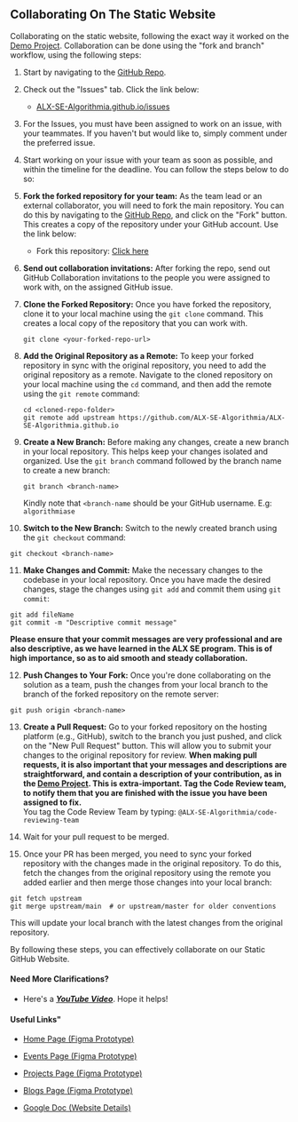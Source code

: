 ## Collaborating On The Static Website
Collaborating on the static website, following the exact way it worked on the <a href="https://github.com/ALX-SE-Algorithmia/Demo-Project/" target="_blank">Demo Project</a>. Collaboration can be done using the "fork and branch" workflow, using the following steps:

1. Start by navigating to the <a href="https://github.com/ALX-SE-Algorithmia/ALX-SE-Algorithmia.github.io/" target="_blank">GitHub Repo</a>.

2. Check out the "Issues" tab. Click the link below:
     - <a href="https://github.com/ALX-SE-Algorithmia/ALX-SE-Algorithmia.github.io/issues" target="_blank">ALX-SE-Algorithmia.github.io/issues</a>

3. For the Issues, you must have been assigned to work on an issue, with your teammates. If you haven't but would like to, simply comment under the preferred issue.

4. Start working on your issue with your team as soon as possible, and within the timeline for the deadline. You can follow the steps below to do so:

5. **Fork the forked repository for your team:** As the team lead or an external collaborator, you will need to fork the main repository. You can do this by navigating to the <a href="https://github.com/ALX-SE-Algorithmia/ALX-SE-Algorithmia.github.io/" target="_blank">GitHub Repo</a>, and click on the "Fork" button. This creates a copy of the repository under your GitHub account. Use the link below:
    - Fork this repository: <a href="https://github.com/ALX-SE-Algorithmia/ALX-SE-Algorithmia.github.io/fork" target="_blank">Click here</a>

6. **Send out collaboration invitations:** After forking the repo, send out GitHub Collaboration invitations to the people you were assigned to work with, on the assigned GitHub issue.

7. **Clone the Forked Repository:** Once you have forked the repository, clone it to your local machine using the `git clone` command. This creates a local copy of the repository that you can work with.
   ```
   git clone <your-forked-repo-url>
   ```

8. **Add the Original Repository as a Remote:** To keep your forked repository in sync with the original repository, you need to add the original repository as a remote. Navigate to the cloned repository on your local machine using the `cd` command, and then add the remote using the `git remote` command:
   ```
   cd <cloned-repo-folder>
   git remote add upstream https://github.com/ALX-SE-Algorithmia/ALX-SE-Algorithmia.github.io
   ```

9. **Create a New Branch:** Before making any changes, create a new branch in your local repository. This helps keep your changes isolated and organized. Use the `git branch` command followed by the branch name to create a new branch:
   ```
   git branch <branch-name>
   ```
   Kindly note that `<branch-name` should be your GitHub username. E.g: `algorithmiase`

10. **Switch to the New Branch:** Switch to the newly created branch using the `git checkout` command:
   ```
   git checkout <branch-name>
   ```

11. **Make Changes and Commit:** Make the necessary changes to the codebase in your local repository. Once you have made the desired changes, stage the changes using `git add` and commit them using `git commit`:
   ```
   git add fileName
   git commit -m "Descriptive commit message"
   ```
**Please ensure that your commit messages are very professional and are also descriptive, as we have learned in the ALX SE program. This is of high importance, so as to aid smooth and steady collaboration.**

12. **Push Changes to Your Fork:** Once you're done collaborating on the solution as a team, push the changes from your local branch to the branch of the forked repository on the remote server:
   ```
   git push origin <branch-name>
   ```

13. **Create a Pull Request:** Go to your forked repository on the hosting platform (e.g., GitHub), switch to the branch you just pushed, and click on the "New Pull Request" button. This will allow you to submit your changes to the original repository for review.
**When making pull requests, it is also important that your messages and descriptions are straightforward, and contain a description of your contribution, as in the <a href="https://github.com/ALX-SE-Algorithmia/Demo-Project/" target="_blank">Demo Project</a>. This is extra-important.
Tag the Code Review team, to notify them that you are finished with the issue you have been assigned to fix.** <br>
You tag the Code Review Team by typing: `@ALX-SE-Algorithmia/code-reviewing-team`

14. Wait for your pull request to be merged.

15. Once your PR has been merged, you need to sync your forked repository with the changes made in the original repository. To do this, fetch the changes from the original repository using the remote you added earlier and then merge those changes into your local branch:
   ```
   git fetch upstream
   git merge upstream/main  # or upstream/master for older conventions
   ```

   This will update your local branch with the latest changes from the original repository.

By following these steps, you can effectively collaborate on our Static GitHub Website.



#### Need More Clarifications?
- Here's a <strong><em><a href="https://youtu.be/Qeibe59f72s" target="_blank">YouTube Video</a></em></strong>. Hope it helps!

#### Useful Links"
+ <a href="https://www.figma.com/proto/dZE0hWhNqcgolmITw5KUKV/Algorithmia-SE-Website?type=design&node-id=541-379&t=mSpiguRB4NRl4hQ1-0&scaling=scale-down-width&page-id=0%3A1&starting-point-node-id=34%3A488" target="_blank">Home Page (Figma Prototype)</a>
+ <a href="https://www.figma.com/proto/dZE0hWhNqcgolmITw5KUKV/Algorithmia-SE-Website?type=design&node-id=68-50&t=O8rGPIFi2zdg1u11-1&scaling=min-zoom&page-id=0%3A1&starting-point-node-id=541%3A379&mode=design" target="_blank">Events Page (Figma Prototype)</a>
+ <a href="https://www.figma.com/proto/dZE0hWhNqcgolmITw5KUKV/Algorithmia-SE-Website?type=design&node-id=26-51&t=lrwFyeZhwBIg7MNw-1&scaling=min-zoom&page-id=0%3A1&starting-point-node-id=541%3A379&mode=design" target="_blank">Projects Page (Figma Prototype)</a>
+ <a href="https://www.figma.com/proto/dZE0hWhNqcgolmITw5KUKV/Algorithmia-SE-Website?type=design&node-id=217-149&t=QYinztsDNlaHi6Xl-1&scaling=min-zoom&page-id=0%3A1&starting-point-node-id=541%3A379&mode=design" target="_blank">Blogs Page (Figma Prototype)</a>

+ <a href="https://docs.google.com/document/d/1GWltuULw7BjHkrT66N243f6Uak5guNJD_N154PZtqvA/edit?usp=sharing" target="_blank">Google Doc (Website Details)</a>
<!-- + <a href="https://docs.google.com/document/d/1cYYwSZkB4SAw22hN7YMHBtFbSnkbRRjBYHuB1v4SE6o/edit?usp=sharing">Home Page</a> -->
  <!--
  https://drive.google.com/file/d/1fHZAPNNHwp8ia0u0RhnJGwV8DOATmxeh/view?usp=drive_link
  https://drive.google.com/file/d/1INIqvF7uHbfh2QO30lyb65addtt_iLht/view?usp=drive_link
  -->
